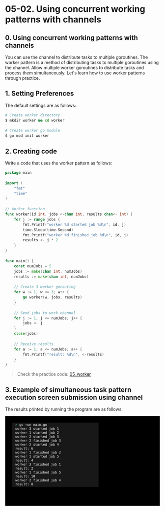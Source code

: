 # 05-02. Using concurrent working patterns with channels

## 0. Using concurrent working patterns with channels
You can use the channel to distribute tasks to multiple goroutines. The worker pattern is a method of distributing tasks to multiple goroutines using the channel. Allow multiple worker goroutines to distribute tasks and process them simultaneously. Let's learn how to use worker patterns through practice.

## 1. Setting Preferences
The default settings are as follows:
```sh
# Create worker directory
$ mkdir worker && cd worker

# Create worker go module 
$ go mod init worker
```

## 2. Creating code
Write a code that uses the worker pattern as follows:
```go
package main

import (
	"fmt"
	"time"
)

// Worker function
func worker(id int, jobs <-chan int, results chan<- int) {
	for j := range jobs {
		fmt.Printf("worker %d started job %d\n", id, j)
		time.Sleep(time.Second)
		fmt.Printf("worker %d finished job %d\n", id, j)
		results <- j * 2
	}
}

func main() {
	const numJobs = 5
	jobs := make(chan int, numJobs)
	results := make(chan int, numJobs)

	// Create 3 worker gorouting
	for w := 1; w <= 3; w++ {
		go worker(w, jobs, results)
	}

	// Send jobs to work channel
	for j := 1; j <= numJobs; j++ {
		jobs <- j
	}
	close(jobs)

	// Receive results
	for a := 1; a <= numJobs; a++ {
		fmt.Printf("result: %d\n", <-results)
	}
}
```
> Check the practice code: [05_worker](../code/05_worker/)

## 3. Example of simultaneous task pattern execution screen submission using channel
The results printed by running the program are as follows:
<div style="text-align: center;">
   <img src="../assets/05_concurrency_worker_result_example.png" alt="05_concurrency_worker_result_example" width="600"/>
</div>

